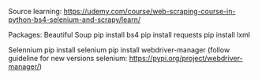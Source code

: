 Source learning:
https://udemy.com/course/web-scraping-course-in-python-bs4-selenium-and-scrapy/learn/

Packages:
Beautiful Soup
    pip install bs4
    pip install requests
    pip install lxml

Selennium
    pip install selenium
    pip install webdriver-manager (follow guideline for new versions selenium: https://pypi.org/project/webdriver-manager/)